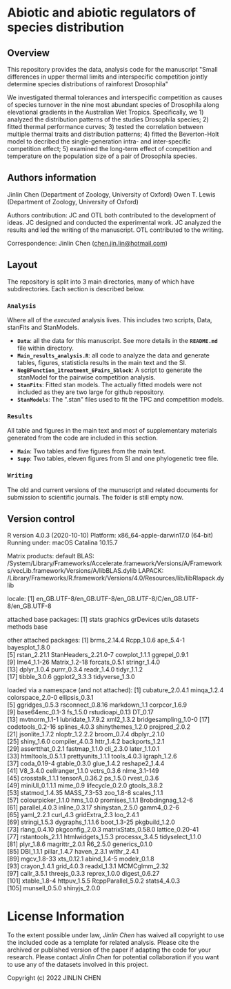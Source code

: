 # Abiotic and abiotic regulators of species distribution

## Overview
This repository provides the data, analysis code for the manuscript "Small differences in upper thermal limits and interspecific competition jointly determine species distributions of rainforest Drosophila"

We investigated thermal tolerances and interspecific competition as causes of species turnover in the nine most abundant species of Drosophila along elevational gradients in the Australian Wet Tropics. Specifically, we 1) analyzed the distribution patterns of the studies Drosophila species; 2) fitted thermal performance curves; 3) tested the correlation between multiple thermal traits and distribution patterns; 4) fitted the Beverton-Holt model to decribed the single-generation intra- and inter-specific competition effect; 5) examined the long-term effect of competition and temperature on the population size of a pair of Drosophila species.


## Authors information
Jinlin Chen (Department of Zoology, University of Oxford)
Owen T. Lewis (Department of Zoology, University of Oxford)

Authors contribution: JC and OTL both contributed to the development of ideas. JC designed and conducted the experimental work. JC analyzed the results and led the writing of the manuscript. OTL contributed to the writing.

Correspondence: Jinlin Chen (chen.jin.lin@hotmail.com)


## Layout

The repository is split into 3 main directories, many of which have subdirectories. Each section is described below. 

### **`Analysis`** 
Where all of the *executed* analysis lives. This includes two scripts, Data, stanFits and StanModels. 
 * **`Data`**: all the data for this manuscript. See more details in the **`README.md`** file within directory. 
 * **`Main_results_analysis.R`**: all code to analyze the data and generate tables, figures, statisticla results in the main text and the SI. 
 * **`NegBFunction_1treatment_6Pairs_5block`**: A script to generate the stanModel for the pairwise competition analysis.
 * **`StanFits`**: Fitted stan models. The actually fitted models were not included as they are two large for github repository.
 * **`StanModels`**: The ".stan" files used to fit the TPC and competition models.

### **`Results`** 
All table and figures in the main text and most of supplementary materials generated from the code are included in this section. 
 * **`Main`**: Two tables and five figures from the main text.
 * **`Supp`**: Two tables, eleven figures from SI and one phylogenetic tree file.

### **`Writing`** 
The old and current versions of the munuscript and related documents for submission to scientific journals. The folder is still empty now.


## Version control
R version 4.0.3 (2020-10-10)
Platform: x86_64-apple-darwin17.0 (64-bit)
Running under: macOS Catalina 10.15.7

Matrix products: default
BLAS:   /System/Library/Frameworks/Accelerate.framework/Versions/A/Frameworks/vecLib.framework/Versions/A/libBLAS.dylib
LAPACK: /Library/Frameworks/R.framework/Versions/4.0/Resources/lib/libRlapack.dylib

locale:
[1] en_GB.UTF-8/en_GB.UTF-8/en_GB.UTF-8/C/en_GB.UTF-8/en_GB.UTF-8

attached base packages:
[1] stats     graphics  grDevices utils     datasets  methods   base     

other attached packages:
 [1] brms_2.14.4          Rcpp_1.0.6           ape_5.4-1            bayesplot_1.8.0     
 [5] rstan_2.21.1         StanHeaders_2.21.0-7 cowplot_1.1.1        ggrepel_0.9.1       
 [9] lme4_1.1-26          Matrix_1.2-18        forcats_0.5.1        stringr_1.4.0       
[13] dplyr_1.0.4          purrr_0.3.4          readr_1.4.0          tidyr_1.1.2         
[17] tibble_3.0.6         ggplot2_3.3.3        tidyverse_1.3.0     

loaded via a namespace (and not attached):
  [1] cubature_2.0.4.1     minqa_1.2.4          colorspace_2.0-0     ellipsis_0.3.1      
  [5] ggridges_0.5.3       rsconnect_0.8.16     markdown_1.1         corpcor_1.6.9       
  [9] base64enc_0.1-3      fs_1.5.0             rstudioapi_0.13      DT_0.17             
 [13] mvtnorm_1.1-1        lubridate_1.7.9.2    xml2_1.3.2           bridgesampling_1.0-0
 [17] codetools_0.2-16     splines_4.0.3        shinythemes_1.2.0    projpred_2.0.2      
 [21] jsonlite_1.7.2       nloptr_1.2.2.2       broom_0.7.4          dbplyr_2.1.0        
 [25] shiny_1.6.0          compiler_4.0.3       httr_1.4.2           backports_1.2.1     
 [29] assertthat_0.2.1     fastmap_1.1.0        cli_2.3.0            later_1.1.0.1       
 [33] htmltools_0.5.1.1    prettyunits_1.1.1    tools_4.0.3          igraph_1.2.6        
 [37] coda_0.19-4          gtable_0.3.0         glue_1.4.2           reshape2_1.4.4      
 [41] V8_3.4.0             cellranger_1.1.0     vctrs_0.3.6          nlme_3.1-149        
 [45] crosstalk_1.1.1      tensorA_0.36.2       ps_1.5.0             rvest_0.3.6         
 [49] miniUI_0.1.1.1       mime_0.9             lifecycle_0.2.0      gtools_3.8.2        
 [53] statmod_1.4.35       MASS_7.3-53          zoo_1.8-8            scales_1.1.1        
 [57] colourpicker_1.1.0   hms_1.0.0            promises_1.1.1       Brobdingnag_1.2-6   
 [61] parallel_4.0.3       inline_0.3.17        shinystan_2.5.0      gamm4_0.2-6         
 [65] yaml_2.2.1           curl_4.3             gridExtra_2.3        loo_2.4.1           
 [69] stringi_1.5.3        dygraphs_1.1.1.6     boot_1.3-25          pkgbuild_1.2.0      
 [73] rlang_0.4.10         pkgconfig_2.0.3      matrixStats_0.58.0   lattice_0.20-41     
 [77] rstantools_2.1.1     htmlwidgets_1.5.3    processx_3.4.5       tidyselect_1.1.0    
 [81] plyr_1.8.6           magrittr_2.0.1       R6_2.5.0             generics_0.1.0      
 [85] DBI_1.1.1            pillar_1.4.7         haven_2.3.1          withr_2.4.1         
 [89] mgcv_1.8-33          xts_0.12.1           abind_1.4-5          modelr_0.1.8        
 [93] crayon_1.4.1         grid_4.0.3           readxl_1.3.1         MCMCglmm_2.32       
 [97] callr_3.5.1          threejs_0.3.3        reprex_1.0.0         digest_0.6.27       
[101] xtable_1.8-4         httpuv_1.5.5         RcppParallel_5.0.2   stats4_4.0.3        
[105] munsell_0.5.0        shinyjs_2.0.0    


# License Information
To the extent possible under law, *Jinlin Chen* has waived all copyright to use the included code as a template for related analysis. Please cite the archived or published version of the paper if adapting the code for your research. Please contact *Jinlin Chen* for potential collaboration if you want to use any of the datasets involved in this project. 

Copyright (c) 2022 JINLIN CHEN
